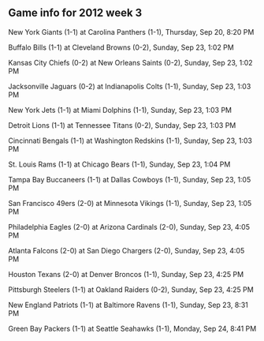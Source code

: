 ## Game info for 2012 week 3
New York Giants (1-1) at Carolina Panthers (1-1), Thursday, Sep 20, 8:20 PM



Buffalo Bills (1-1) at Cleveland Browns (0-2), Sunday, Sep 23, 1:02 PM

Kansas City Chiefs (0-2) at New Orleans Saints (0-2), Sunday, Sep 23, 1:02 PM

Jacksonville Jaguars (0-2) at Indianapolis Colts (1-1), Sunday, Sep 23, 1:03 PM

New York Jets (1-1) at Miami Dolphins (1-1), Sunday, Sep 23, 1:03 PM

Detroit Lions (1-1) at Tennessee Titans (0-2), Sunday, Sep 23, 1:03 PM

Cincinnati Bengals (1-1) at Washington Redskins (1-1), Sunday, Sep 23, 1:03 PM

St. Louis Rams (1-1) at Chicago Bears (1-1), Sunday, Sep 23, 1:04 PM

Tampa Bay Buccaneers (1-1) at Dallas Cowboys (1-1), Sunday, Sep 23, 1:05 PM

San Francisco 49ers (2-0) at Minnesota Vikings (1-1), Sunday, Sep 23, 1:05 PM



Philadelphia Eagles (2-0) at Arizona Cardinals (2-0), Sunday, Sep 23, 4:05 PM

Atlanta Falcons (2-0) at San Diego Chargers (2-0), Sunday, Sep 23, 4:05 PM

Houston Texans (2-0) at Denver Broncos (1-1), Sunday, Sep 23, 4:25 PM

Pittsburgh Steelers (1-1) at Oakland Raiders (0-2), Sunday, Sep 23, 4:25 PM



New England Patriots (1-1) at Baltimore Ravens (1-1), Sunday, Sep 23, 8:31 PM



Green Bay Packers (1-1) at Seattle Seahawks (1-1), Monday, Sep 24, 8:41 PM

